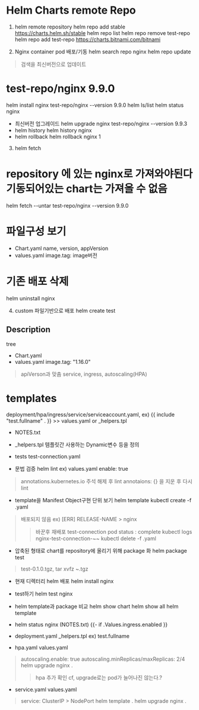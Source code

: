 # Helm Charts remote Repo
1. helm remote repository
helm repo add stable https://charts.helm.sh/stable
helm repo list
helm repo remove test-repo
helm repo add test-repo https://charts.bitnami.com/bitnami

2. Nginx container pod 배포/기동
helm search repo nginx
helm repo update
> 검색을 최신버전으로 업데이트
# test-repo/nginx 9.9.0
helm install nginx test-repo/nginx --version 9.9.0
helm ls/list
helm status nginx
- 최신버전 업그레이드
helm upgrade nginx test-repo/nginx --version 9.9.3
- helm history
helm history nginx
- helm rollback
helm rollback nginx 1

3. helm fetch
# repository 에 있는 nginx로 가져와야된다 기동되어있는 chart는 가져올 수 없음
helm fetch --untar test-repo/nginx --version 9.9.0
# 파일구성 보기
- Chart.yaml
name, version, appVersion
- values.yaml
image.tag: image버전
# 기존 배포 삭제
helm uninstall nginx

4. custom 파일기반으로 배포
helm create test

## Description ##
tree
- Chart.yaml
- values.yaml
image.tag: "1.16.0" 
> apiVerson과 맞춤
service, ingress, autoscaling(HPA)
# templates
deployment/hpa/ingress/service/serviceaccount.yaml,
 ex) {{ include "test.fullname" . }} >> values.yaml or _helpers.tpl
- NOTES.txt
- _helpers.tpl
템플릿간 사용하는 Dynamic변수 등을 정의
- tests
test-connection.yaml

- 문법 검증
helm lint <Chart dir>
ex) values.yaml 
enable: true
> annotations.kubernetes.io 주석 해제 후 lint
> annotaions: {} 을 지운 후 다시 lint

- template을 Manifest Object구현 단위 보기
helm template <Chart dir>
kubectl create -f <dry-run>.yaml
> 배포되지 않음 ex) [ERR] RELEASE-NAME > nginx
>> 바꾼후 재배포
test-connection pod status : complete
kubectl logs nginx-test-connection-~~
kubectl delete -f <dry-run>.yaml

- 압축된 형태로 chart를 repository에 올리기 위해 package 화 
helm package test
> test-0.1.0.tgz, tar xvfz ~.tgz
- 현재 디렉터리 helm 배포
helm install nginx <chart dir>
- test하기
helm test nginx

- helm template과 package 비교
helm show chart <chart dir>
helm show all <chart dir>
helm template <chart dir>
- helm status nginx (NOTES.txt)
{{- if .Values.ingress.enabled }}
- deployment.yaml
_helpers.tpl ex) test.fullname
- hpa.yaml
values.yaml
> autoscaling.enable: true 
> autoscaling.minReplicas/maxReplicas: 2/4
helm upgrade nginx .
>> hpa 추가 확인 cf, upgrade로는 pod가 늘어나진 않는다.?
- service.yaml
values.yaml
> service: ClusterIP > NodePort
helm template .
helm upgrade nginx .

